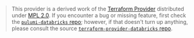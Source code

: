 > This provider is a derived work of the [Terraform Provider](https://github.com/databricks/terraform-provider-databricks)
> distributed under [MPL 2.0](https://www.mozilla.org/en-US/MPL/2.0/). If you encounter a bug or missing feature,
> first check the [`pulumi-databricks` repo](https://github.com/paiyar/pulumi-databricks/issues); however, if that doesn't turn up anything,
> please consult the source [`terraform-provider-databricks` repo](https://github.com/databricks/terraform-provider-databricks/issues).